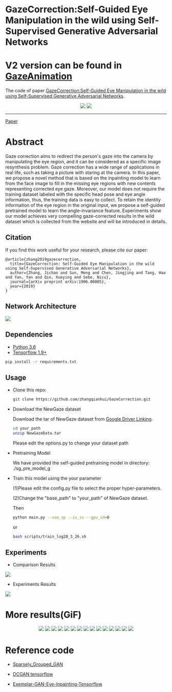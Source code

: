 # GazeCorrection:Self-Guided Eye Manipulation in the wild using Self-Supervised Generative Adversarial Networks
# V2 version can be found in [GazeAnimation](https://github.com/zhangqianhui/GazeAnimation)
The code of paper [GazeCorrection:Self-Guided Eye Manipulation in the wild using Self-Supervised Generative Adversarial Networks](https://arxiv.org/abs/1906.00805). 

<p align="center">
  <img src='img/1.jpg' />
  <img src='img/2.jpg' />
</p>


--------------------------------------------

[Paper](https://arxiv.org/abs/1906.00805) 

# Abstract
Gaze correction aims to redirect the person's gaze into the camera by manipulating the eye region, and
it can be considered as a specific image resynthesis problem. Gaze correction has a wide
range of applications in real life, such as taking a picture with staring at the camera.
In this paper, we propose a novel method that is based on the inpainting model to learn from
the face image to fill in the missing eye regions with new contents representing corrected eye gaze.
Moreover, our model does not require the training dataset labeled with
the specific head pose and eye angle information, thus, the training data is easy to collect.
To retain the identity information of the eye region in the original input,
we propose a self-guided pretrained model to learn the angle-invariance feature.
Experiments show our model achieves very compelling gaze-corrected results in the wild dataset which is collected
from the website and will be introduced in details. 

## Citation
If you find this work useful for your research, please cite our paper:
```
@article{zhang2019gazecorrection,
  title={GazeCorrection: Self-Guided Eye Manipulation in the wild using Self-Supervised Generative Adversarial Networks},
  author={Zhang, Jichao and Sun, Meng and Chen, Jingjing and Tang, Hao and Yan, Yan and Qin, Xueying and Sebe, Nicu},
  journal={arXiv preprint arXiv:1906.00805},
  year={2019}
}
```

## Network Architecture

![](img/model.png)


## 

## Dependencies

* [Python 3.6](https://www.python.org/download/releases/2.7/)
* [Tensorflow 1.9+](https://github.com/tensorflow/tensorflow)

```bash
pip install -r requirements.txt
```


## Usage

- Clone this repo:
  ```bash
  git clone https://github.com/zhangqianhui/GazeCorrection.git
  ```
- Download the NewGaze dataset

  Download the tar of NewGaze dataset from [Google Driver Linking](https://drive.google.com/open?id=1lYzpKdShN68RJGxRF1JgXnW-ved0F-mJ).
  
  ```bash
  cd your_path
  unzip NewGazeData.tar
  ```
  
  Please edit the options.py to change your dataset path

- Pretraining Model

  We have provided the self-guided pretraining model in directory: ./sg_pre_model_g

- Train this model using the your parameter

  (1)Please edit the config.py file to select the proper hyper-parameters.
  
  (2)Change the "base_path" to "your_path" of NewGaze dataset.
  
  Then
  
  ```bash
  python main.py --use_sp --is_ss --gpu_id=0
  ```
  
  or 
    
  ```bash
  bash scripts/train_log20_3_26.sh
  ```
  
  

## Experiments

- Comparison Results 

 ![](img/exp2.jpg)
 
- Experiments Results 

 ![](img/exp1.jpg)

# More results(GiF)

<p align="center">
  <img src='img/one.gif'>
  <img src='img/two.gif'>
  <img src='img/three.gif'>
  <img src='img/four.gif'>
  <img src='img/five.gif'>
  <img src='img/six.gif'>
  <img src='img/seven.gif'>
  <img src='img/eight.gif'>
  <img src='img/nine.gif'>
  <img src='img/ten.gif'>
  <img src='img/11.gif'>
  <img src='img/12.gif'>
  <img src='img/13.gif'>
  <img src='img/14.gif'>
  <img src='img/15.gif'>
</p>


# Reference code

- [Sparsely_Grouped_GAN](https://github.com/zhangqianhui/Sparsely-Grouped-GAN)

- [DCGAN tensorflow](https://github.com/carpedm20/DCGAN-tensorflow)

- [Exemplar-GAN-Eye-Inpainting-Tensorflow](https://github.com/zhangqianhui/Exemplar-GAN-Eye-Inpainting-Tensorflow.git)
